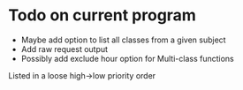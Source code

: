 # Todo on current program

- Maybe add option to list all classes from a given subject
- Add raw request output
- Possibly add exclude hour option for Multi-class functions

Listed in a loose high->low priority order